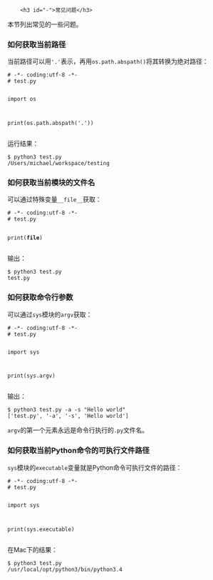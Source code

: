 ﻿
        <h3 id="-">常见问题</h3>
<p>本节列出常见的一些问题。</p>
<h3 id="-">如何获取当前路径</h3>
<p>当前路径可以用<code>&#39;.&#39;</code>表示，再用<code>os.path.abspath()</code>将其转换为绝对路径：</p>
<pre><code># -*- coding:utf-8 -*-
# test.py

import os

print(os.path.abspath(&#39;.&#39;))
</code></pre><p>运行结果：</p>
<pre><code>$ python3 test.py 
/Users/michael/workspace/testing
</code></pre><h3 id="-">如何获取当前模块的文件名</h3>
<p>可以通过特殊变量<code>__file__</code>获取：</p>
<pre><code># -*- coding:utf-8 -*-
# test.py

print(__file__)
</code></pre><p>输出：</p>
<pre><code>$ python3 test.py
test.py
</code></pre><h3 id="-">如何获取命令行参数</h3>
<p>可以通过<code>sys</code>模块的<code>argv</code>获取：</p>
<pre><code># -*- coding:utf-8 -*-
# test.py

import sys

print(sys.argv)
</code></pre><p>输出：</p>
<pre><code>$ python3 test.py -a -s &quot;Hello world&quot;
[&#39;test.py&#39;, &#39;-a&#39;, &#39;-s&#39;, &#39;Hello world&#39;]
</code></pre><p><code>argv</code>的第一个元素永远是命令行执行的<code>.py</code>文件名。</p>
<h3 id="-python-">如何获取当前Python命令的可执行文件路径</h3>
<p><code>sys</code>模块的<code>executable</code>变量就是Python命令可执行文件的路径：</p>
<pre><code># -*- coding:utf-8 -*-
# test.py

import sys

print(sys.executable)
</code></pre><p>在Mac下的结果：</p>
<pre><code>$ python3 test.py 
/usr/local/opt/python3/bin/python3.4
</code></pre>
    
